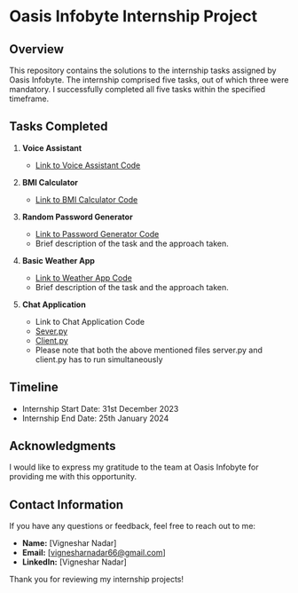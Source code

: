 # Oasis Infobyte Internship Project

## Overview

This repository contains the solutions to the internship tasks assigned by Oasis Infobyte. The internship comprised five tasks, out of which three were mandatory. I successfully completed all five tasks within the specified timeframe.

## Tasks Completed

1. **Voice Assistant**
   - [Link to Voice Assistant Code](https://github.com/vigneshnadar15/Internship/blob/main/Task1.py)

2. **BMI Calculator**
   - [Link to BMI Calculator Code](https://github.com/vigneshnadar15/Internship/blob/main/Task2.py)

3. **Random Password Generator**
   - [Link to Password Generator Code](https://github.com/vigneshnadar15/Internship/blob/main/task3.py)
   - Brief description of the task and the approach taken.

4. **Basic Weather App**
   - [Link to Weather App Code](https://github.com/vigneshnadar15/Internship/blob/main/Task4.py)
   - Brief description of the task and the approach taken.

5. **Chat Application**
   - Link to Chat Application Code
   - [Sever.py](https://github.com/vigneshnadar15/Internship/blob/main/Server.py)
   - [Client.py](https://github.com/vigneshnadar15/Internship/blob/main/Client.py)
   - Please note that both the above mentioned files server.py and client.py has to run simultaneously

## Timeline

- Internship Start Date: 31st December 2023
- Internship End Date: 25th January 2024


## Acknowledgments

I would like to express my gratitude to the team at Oasis Infobyte for providing me with this opportunity.

## Contact Information

If you have any questions or feedback, feel free to reach out to me:

- **Name:** [Vigneshar Nadar]
- **Email:** [vignesharnadar66@gmail.com]
- **LinkedIn:** [Vigneshar Nadar]

Thank you for reviewing my internship projects!
